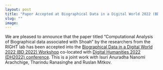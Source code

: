 ```yaml
---
layout: post
title: "Paper Accepted at Biographical Data in a Digital World 2022 (BD 2022) Workshop"
slug: ""
image:
---
```

We are pleased to announce that the paper titled “Computational Analysis of Biographical data
associated with Shoah” by the researchers from the RIGHT lab has been accepted into the [Biographical Data in a Digital World 2022 (BD 2022) Workshop](https://seco.cs.aalto.fi/events/2022/2022-07-25-bd/) co-located with [Digital Humanities 2022 (DH2022) conference](https://dh2022.adho.org/). This is a joint work with Isuri Anuradha Nanomi Arachchige, Tharindu Ranasinghe and Ruslan Mitkov.  
